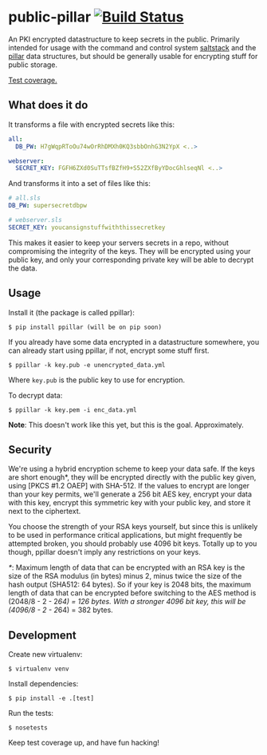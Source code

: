 public-pillar [![Build Status](https://travis-ci.org/thusoy/public-pillar.svg)](https://travis-ci.org/thusoy/public-pillar)
=============

An PKI encrypted datastructure to keep secrets in the public. Primarily intended for usage with the command and control system [saltstack] and the [pillar] data structures, but should be generally usable for encrypting stuff for public storage.

[Test coverage.](http://thusoy.github.io/public-pillar/)

What does it do
---------------

It transforms a file with encrypted secrets like this:

```yaml
all:
  DB_PW: H7gWqpRToOu74wOrRhDMXh0KQ3sbbOnhG3N2YpX <..>

webserver:
  SECRET_KEY: FGFH6ZXd0SuTTsfBZfH9+S52ZXfByYDocGhlseqNl <..>
```

And transforms it into a set of files like this:

```yaml
# all.sls
DB_PW: supersecretdbpw
```

```yaml
# webserver.sls
SECRET_KEY: youcansignstuffwiththissecretkey
```

This makes it easier to keep your servers secrets in a repo, without compromising the integrity
of the keys. They will be encrypted using your public key, and only your corresponding private
key will be able to decrypt the data.


Usage
-----

Install it (the package is called ppillar):

    $ pip install ppillar (will be on pip soon)

If you already have some data encrypted in a datastructure somewhere, you can already start using
ppillar, if not, encrypt some stuff first.

    $ ppillar -k key.pub -e unencrypted_data.yml

Where `key.pub` is the public key to use for encryption.

To decrypt data:
    
    $ ppillar -k key.pem -i enc_data.yml

**Note**: This doesn't work like this yet, but this is the goal. Approximately.


Security
--------

We're using a hybrid encryption scheme to keep your data safe. If the keys are short enough*, they
will be encrypted directly with the public key given, using [PKCS #1.2 OAEP] with SHA-512. If the
values to encrypt are longer than your key permits, we'll generate a 256 bit AES key, encrypt your
data with this key, encrypt this symmetric key with your public key, and store it next to the
ciphertext.

You choose the strength of your RSA keys yourself, but since this is unlikely to be used in
performance critical applications, but might frequently be attempted broken, you should probably
use 4096 bit keys. Totally up to you though, ppillar doesn't imply any restrictions on your keys.

_*_: Maximum length of data that can be encrypted with an RSA key is the size of the RSA modulus
(in bytes) minus 2, minus twice the size of the hash output (SHA512: 64 bytes). So if your key is
2048 bits, the maximum length of data that can be encrypted before switching to the AES method
is (2048/8 - 2 - 2*64) = 126 bytes. With a stronger 4096 bit key, this will be (4096/8 - 2 - 2*64)
= 382 bytes.


Development
-----------

Create new virtualenv:

    $ virtualenv venv

Install dependencies:

    $ pip install -e .[test]

Run the tests:

    $ nosetests

Keep test coverage up, and have fun hacking!

[saltstack]: http://docs.saltstack.com/en/latest/
[pillar]: http://docs.saltstack.com/topics/tutorials/pillar.html
